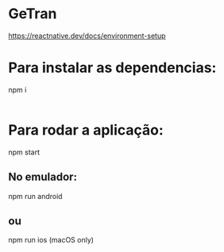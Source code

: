 # GeTran

https://reactnative.dev/docs/environment-setup

  # Para instalar as dependencias:<br />
npm i<br />
<br />
  # Para rodar a aplicação:<br />
npm start<br />
  ## No emulador:<br />
npm run android<br />
  ## ou<br />
npm run ios    (macOS only)<br />

